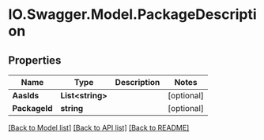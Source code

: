 # IO.Swagger.Model.PackageDescription
## Properties

Name | Type | Description | Notes
------------ | ------------- | ------------- | -------------
**AasIds** | **List&lt;string&gt;** |  | [optional] 
**PackageId** | **string** |  | [optional] 

[[Back to Model list]](../README.md#documentation-for-models) [[Back to API list]](../README.md#documentation-for-api-endpoints) [[Back to README]](../README.md)

